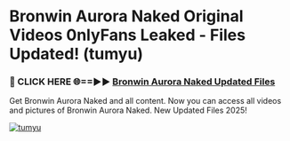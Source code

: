 # Bronwin Aurora Naked Original Videos 0nlyFans Leaked - Files Updated! (tumyu)

<h3>🔴 CLICK HERE 🌐==►► <a href="https://tinyurl.com/up5wt9bj" rel="nofollow">Bronwin Aurora Naked Updated Files</a></h3>

Get Bronwin Aurora Naked and all content. Now you can access all videos and pictures of Bronwin Aurora Naked. New Updated Files 2025!

[![tumyu](https://i.imgur.com/ABiUzMV.gif)](https://tinyurl.com/up5wt9bj)
